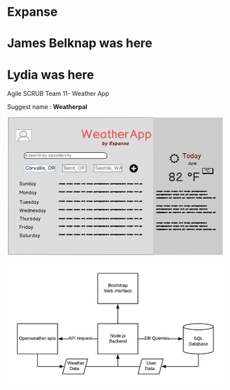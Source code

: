 # Expanse
# James Belknap was here
# Lydia was here

Agile SCRUB Team 11- Weather App

Suggest name : **Weatherpal**

![Mockup](/mockup.JPG)

![Web App Diagram](/weatherpal.jpeg)

